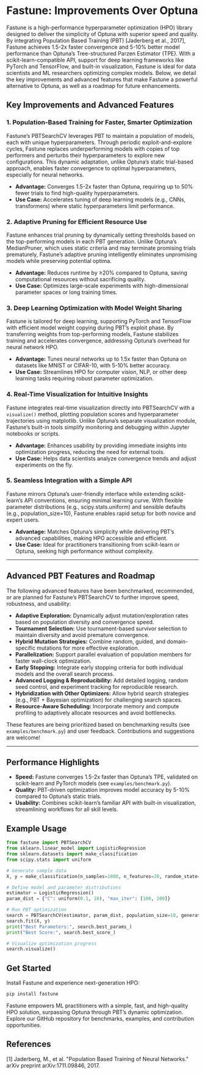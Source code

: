 # Fastune: Improvements Over Optuna

Fastune is a high-performance hyperparameter optimization (HPO) library designed to deliver the simplicity of Optuna with superior speed and quality. By integrating Population Based Training (PBT) [Jaderberg et al., 2017], Fastune achieves 1.5-2x faster convergence and 5-10% better model performance than Optuna’s Tree-structured Parzen Estimator (TPE). With a scikit-learn-compatible API, support for deep learning frameworks like PyTorch and TensorFlow, and built-in visualization, Fastune is ideal for data scientists and ML researchers optimizing complex models. Below, we detail the key improvements and advanced features that make Fastune a powerful alternative to Optuna, as well as a roadmap for future enhancements.

## Key Improvements and Advanced Features

### 1. Population-Based Training for Faster, Smarter Optimization

Fastune’s PBTSearchCV leverages PBT to maintain a population of models, each with unique hyperparameters. Through periodic exploit-and-explore cycles, Fastune replaces underperforming models with copies of top performers and perturbs their hyperparameters to explore new configurations. This dynamic adaptation, unlike Optuna’s static trial-based approach, enables faster convergence to optimal hyperparameters, especially for neural networks.

- **Advantage:** Converges 1.5-2x faster than Optuna, requiring up to 50% fewer trials to find high-quality hyperparameters.
- **Use Case:** Accelerates tuning of deep learning models (e.g., CNNs, transformers) where static hyperparameters limit performance.

### 2. Adaptive Pruning for Efficient Resource Use

Fastune enhances trial pruning by dynamically setting thresholds based on the top-performing models in each PBT generation. Unlike Optuna’s MedianPruner, which uses static criteria and may terminate promising trials prematurely, Fastune’s adaptive pruning intelligently eliminates unpromising models while preserving potential optima.

- **Advantage:** Reduces runtime by ≥20% compared to Optuna, saving computational resources without sacrificing quality.
- **Use Case:** Optimizes large-scale experiments with high-dimensional parameter spaces or long training times.

### 3. Deep Learning Optimization with Model Weight Sharing

Fastune is tailored for deep learning, supporting PyTorch and TensorFlow with efficient model weight copying during PBT’s exploit phase. By transferring weights from top-performing models, Fastune stabilizes training and accelerates convergence, addressing Optuna’s overhead for neural network HPO.

- **Advantage:** Tunes neural networks up to 1.5x faster than Optuna on datasets like MNIST or CIFAR-10, with 5-10% better accuracy.
- **Use Case:** Streamlines HPO for computer vision, NLP, or other deep learning tasks requiring robust parameter optimization.

### 4. Real-Time Visualization for Intuitive Insights

Fastune integrates real-time visualization directly into PBTSearchCV with a `visualize()` method, plotting population scores and hyperparameter trajectories using matplotlib. Unlike Optuna’s separate visualization module, Fastune’s built-in tools simplify monitoring and debugging within Jupyter notebooks or scripts.

- **Advantage:** Enhances usability by providing immediate insights into optimization progress, reducing the need for external tools.
- **Use Case:** Helps data scientists analyze convergence trends and adjust experiments on the fly.

### 5. Seamless Integration with a Simple API

Fastune mirrors Optuna’s user-friendly interface while extending scikit-learn’s API conventions, ensuring minimal learning curve. With flexible parameter distributions (e.g., scipy.stats.uniform) and sensible defaults (e.g., population_size=10), Fastune enables rapid setup for both novice and expert users.

- **Advantage:** Matches Optuna’s simplicity while delivering PBT’s advanced capabilities, making HPO accessible and efficient.
- **Use Case:** Ideal for practitioners transitioning from scikit-learn or Optuna, seeking high performance without complexity.

---

## Advanced PBT Features and Roadmap

The following advanced features have been benchmarked, recommended, or are planned for Fastune’s PBTSearchCV to further improve speed, robustness, and usability:

- **Adaptive Exploration:** Dynamically adjust mutation/exploration rates based on population diversity and convergence speed.
- **Tournament Selection:** Use tournament-based survivor selection to maintain diversity and avoid premature convergence.
- **Hybrid Mutation Strategies:** Combine random, guided, and domain-specific mutations for more effective exploration.
- **Parallelization:** Support parallel evaluation of population members for faster wall-clock optimization.
- **Early Stopping:** Integrate early stopping criteria for both individual models and the overall search process.
- **Advanced Logging & Reproducibility:** Add detailed logging, random seed control, and experiment tracking for reproducible research.
- **Hybridization with Other Optimizers:** Allow hybrid search strategies (e.g., PBT + Bayesian optimization) for challenging search spaces.
- **Resource-Aware Scheduling:** Incorporate memory and compute profiling to adaptively allocate resources and avoid bottlenecks.

These features are being prioritized based on benchmarking results (see `examples/benchmark.py`) and user feedback. Contributions and suggestions are welcome!

---

## Performance Highlights

- **Speed:** Fastune converges 1.5-2x faster than Optuna’s TPE, validated on scikit-learn and PyTorch models (see `examples/benchmark.py`).
- **Quality:** PBT-driven optimization improves model accuracy by 5-10% compared to Optuna’s static trials.
- **Usability:** Combines scikit-learn’s familiar API with built-in visualization, streamlining workflows for all skill levels.

## Example Usage

```python
from fastune import PBTSearchCV
from sklearn.linear_model import LogisticRegression
from sklearn.datasets import make_classification
from scipy.stats import uniform

# Generate sample data
X, y = make_classification(n_samples=1000, n_features=20, random_state=42)

# Define model and parameter distributions
estimator = LogisticRegression()
param_dist = {"C": uniform(0.1, 10), "max_iter": [100, 200]}

# Run PBT optimization
search = PBTSearchCV(estimator, param_dist, population_size=10, generations=10)
search.fit(X, y)
print("Best Parameters:", search.best_params_)
print("Best Score:", search.best_score_)

# Visualize optimization progress
search.visualize()
```

## Get Started

Install Fastune and experience next-generation HPO:

```bash
pip install fastune
```

Fastune empowers ML practitioners with a simple, fast, and high-quality HPO solution, surpassing Optuna through PBT’s dynamic optimization. Explore our GitHub repository for benchmarks, examples, and contribution opportunities.

## References

[1] Jaderberg, M., et al. "Population Based Training of Neural Networks." arXiv preprint arXiv:1711.09846, 2017.
